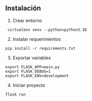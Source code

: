 ## Instalación

1. Crear entorno

```
 virtualenv venv --python=python3.10
```

2. Instalar requerimientos

```
pip install -r requirements.txt
```

3. Exportar variables

```
export FLASK_APP=main.py
export FLASK_DEBUG=1
export FLASK_ENV=development
```

4. Iniciar proyecto

```
flask run
```